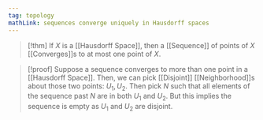 ```yaml
---
tag: topology
mathLink: sequences converge uniquely in Hausdorff spaces
---
```

> [!thm]
> If $X$ is a [[Hausdorff Space]], then a [[Sequence]] of points of $X$ [[Converges]]s to at most one point of $X$.

> [!proof]
> Suppose a sequence converges to more than one point in a [[Hausdorff Space]]. Then, we can pick [[Disjoint]] [[Neighborhood]]s about those two points: $U_1, U_2$. Then pick $N$ such that all elements of the sequence past $N$ are in both $U_1$ and $U_2$. But this implies the sequence is empty as $U_1$ and $U_2$ are disjoint.

